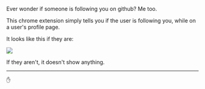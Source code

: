 Ever wonder if someone is following you on github? Me too.

This chrome extension simply tells you if the user is following you, while on a user's profile page.

It looks like this if they are:

![](http://cl.ly/image/3s0N1q1V2j2h/screenshot.png)

If they aren't, it doesn't show anything.


---

:hand: